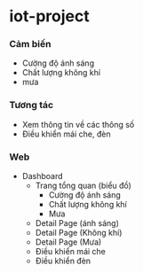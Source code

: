 # iot-project
### Cảm biến
- Cường độ ánh sáng
- Chất lượng không khí
- mưa
### Tương tác
- Xem thông tin về các thông số
- Điều khiển mái che, đèn
### Web
- Dashboard
  - Trang tổng quan (biểu đồ)
    - Cường độ ánh sáng
    - Chất lượng không khí
    - Mưa
  - Detail Page (ánh sáng)
  - Detail Page (Không khí)
  - Detail Page (Mưa)
  - Điều khiển mái che
  - Điều khiển đèn